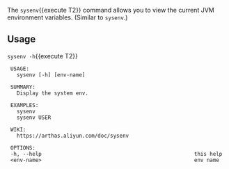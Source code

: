 The `sysenv`{{execute T2}} command allows you to view the current JVM environment variables. (Similar to `sysenv`.)

## Usage

`sysenv -h`{{execute T2}} 

```
 USAGE:
   sysenv [-h] [env-name]

 SUMMARY:
   Display the system env.

 EXAMPLES:
   sysenv
   sysenv USER

 WIKI:
   https://arthas.aliyun.com/doc/sysenv

 OPTIONS:
 -h, --help                                                 this help
 <env-name>                                                 env name
```
